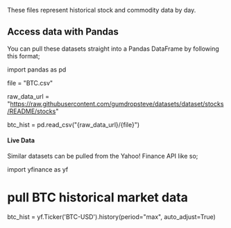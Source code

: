 These files represent historical stock and commodity data by day.

## Access data with Pandas
You can pull these datasets straight into a Pandas DataFrame by following this format;

import pandas as pd

file = "BTC.csv"

raw_data_url = "https://raw.githubusercontent.com/gumdropsteve/datasets/dataset/stocks/README/stocks"

btc_hist = pd.read_csv("{raw_data_url}/{file}")


#### Live Data
Similar datasets can be pulled from the Yahoo! Finance API like so;


import yfinance as yf

# pull BTC historical market data
btc_hist = yf.Ticker('BTC-USD').history(period="max", auto_adjust=True)

